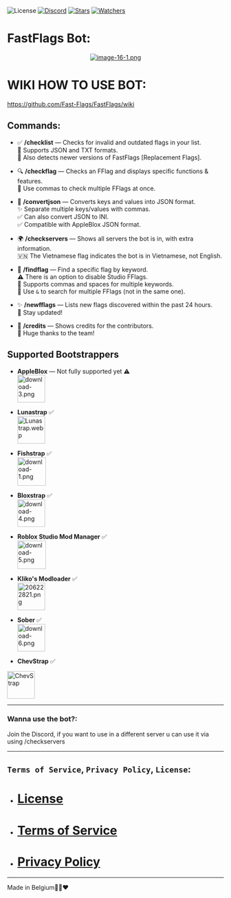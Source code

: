 ![License](https://img.shields.io/badge/License-ARR-blue?style=plastic&labelColor=white) [![Discord](https://img.shields.io/discord/1286323109267505275?style=plastic&logo=discord&label=Discord&labelColor=white&color=blue)](https://discord.gg/xF2u8hvPA5) [![Stars](https://img.shields.io/github/stars/Fast-Flags/FastFlags?style=plastic&label=⭐%20Stars&labelColor=ffffff&color=007ec6)](https://github.com/Fast-Flags/FastFlags/stargazers) [![Watchers](https://img.shields.io/github/watchers/Fast-Flags/FastFlags?label=Watchers&labelColor=ffffff&color=007bff&style=plastic)](https://github.com/Fast-Flags/FastFlags/watchers)







# FastFlags Bot:

<p align="center">
  <a href="https://postimg.cc/LhP8Qmfj">
    <img src="https://i.postimg.cc/8kKf55zX/image-16-1.png" alt="image-16-1.png">
  </a>
</p>

# WIKI HOW TO USE BOT:
https://github.com/Fast-Flags/FastFlags/wiki

## Commands:

- ✅ **/checklist** — Checks for invalid and outdated flags in your list.  
  📄 Supports JSON and TXT formats.  
  🔄 Also detects newer versions of FastFlags [Replacement Flags].

- 🔍 **/checkflag** — Checks an FFlag and displays specific functions & features.  
  📝 Use commas to check multiple FFlags at once.

- 🔄 **/convertjson** — Converts keys and values into JSON format.  
  ✨ Separate multiple keys/values with commas.  
  ✅ Can also convert JSON to INI.  
  ✅ Compatible with AppleBlox JSON format.

- 🌍 **/checkservers** — Shows all servers the bot is in, with extra information.  
  🇻🇳 The Vietnamese flag indicates the bot is in Vietnamese, not English.

- 🔎 **/findflag** — Find a specific flag by keyword.  
  ⚠️ There is an option to disable Studio FFlags.  
  🔢 Supports commas and spaces for multiple keywords.  
  🔗 Use `&` to search for multiple FFlags (not in the same one).

- ✨ **/newfflags** — Lists new flags discovered within the past 24 hours.  
  🔔 Stay updated!

- 👏 **/credits** — Shows credits for the contributors.  
  🙌 Huge thanks to the team!

## Supported Bootstrappers


- **AppleBlox** — Not fully supported yet ⚠️  
  <a href="https://postimg.cc/YGRhrHNd">
    <img src="https://i.postimg.cc/C5TD4MRp/download-3.png" alt="download-3.png" width="64" height="64">
  </a>

- **Lunastrap** ✅  
  <a href="https://postimg.cc/F7D5D6Pj">
    <img src="https://i.postimg.cc/cLNx4yw5/Lunastrap.webp" alt="Lunastrap.webp" width="64" height="64">
  </a>

- **Fishstrap** ✅  
  <a href="https://postimg.cc/62dFRb24">
    <img src="https://i.postimg.cc/xC7QwW95/download-1.png" alt="download-1.png" width="66" height="66">
  </a>

- **Bloxstrap** ✅  
  <a href="https://postimg.cc/jwVGDY5r">
    <img src="https://i.postimg.cc/wv3Hb6Y3/download-4.png" alt="download-4.png" width="64" height="64">
  </a>

- **Roblox Studio Mod Manager** ✅  
  <a href="https://postimg.cc/SnR05G5H">
    <img src="https://i.postimg.cc/pLY2mGBV/download-5.png" alt="download-5.png" width="66" height="66">
  </a>

- **Kliko's Modloader** ✅  
  <a href="https://postimg.cc/3WjHDNmf">
    <img src="https://i.postimg.cc/zD6D6RBN/206222821.png" alt="206222821.png" width="64" height="64">
  </a>

- **Sober** ✅  
  <a href="https://postimg.cc/ppYXxksT">
    <img src="https://i.postimg.cc/28gqQKv4/download-6.png" alt="download-6.png" width="64" height="64">
  </a>

- **ChevStrap** ✅
<a href="https://postimg.cc/MHK50PPC">
  <img src="https://i.postimg.cc/MHK50PPC/Untitled84-20250510205640.png" alt="ChevStrap" width="64" height="64">
</a>







---

### Wanna use the bot?:
Join the Discord, if you want to use in a different server u can use it via using /checkservers

---

## `Terms of Service`, `Privacy Policy`, `License`:

- # [License](https://github.com/Fast-Flags/FastFlags/blob/main/License)
- # [Terms of Service](https://github.com/Fast-Flags/Terms-of-Service/blob/main/TERMS_OF_SERVICE.md)
- # [Privacy Policy](https://github.com/Fast-Flags/FastFlags/blob/main/PRIVACY_POLICY.md)

---

Made in Belgium🖤💛❤️
